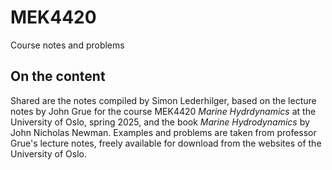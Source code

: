# MEK4420
Course notes and problems

## On the content
Shared are the notes compiled by Simon Lederhilger, based on the lecture notes by John Grue for the course MEK4420 _Marine Hydrdynamics_ at the University of Oslo, spring 2025, and the book _Marine Hydrodynamics_ by John Nicholas Newman.
Examples and problems are taken from professor Grue's lecture notes, freely available for download from the websites of the University of Oslo.
